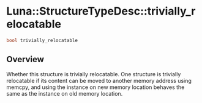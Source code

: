 # Luna::StructureTypeDesc::trivially_relocatable

```c++
bool trivially_relocatable
```

## Overview
Whether this structure is trivially relocatable. One structure is trivially relocatable if its content can be moved to another memory address using memcpy, and using the instance on new memory location behaves the same as the instance on old memory location. 

